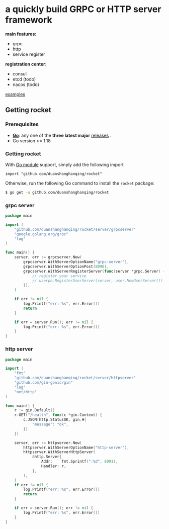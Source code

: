 # a quickly build GRPC or HTTP server framework

**main features:**
- grpc
- http
- service register

**registration center:**
- consul
- etcd (todo)
- nacos (todo)

[examples](https://github.com/duanshanghanqing/rocket/examples)

## Getting rocket

### Prerequisites

- **[Go](https://go.dev/)**: any one of the **three latest major** [releases](https://go.dev/doc/devel/release) .
- Go version >= 1.18

### Getting rocket

With [Go module](https://github.com/golang/go/wiki/Modules) support, simply add the following import

```
import "github.com/duanshanghanqing/rocket"
```

Otherwise, run the following Go command to install the `rocket` package:

```sh
$ go get -u github.com/duanshanghanqing/rocket
```

### grpc server

```go
package main

import (
	"github.com/duanshanghanqing/rocket/server/grpcserver"
	"google.golang.org/grpc"
	"log"
)

func main() {
	server, err := grpcserver.New(
		grpcserver.WithServerOptionName("grpc-server"),
		grpcserver.WithServerOptionPost(8090),
		grpcserver.WithServerRegisterServer(func(server *grpc.Server) {
			// register your service
			// userpb.RegisterUserServer(server, user.NewUserServer())
		}),
	)

	if err != nil {
		log.Printf("err: %s", err.Error())
		return
	}

	if err = server.Run(); err != nil {
		log.Printf("err: %s", err.Error())
	}
}

```

### http server

```go
package main

import (
	"fmt"
	"github.com/duanshanghanqing/rocket/server/httpserver"
	"github.com/gin-gonic/gin"
	"log"
	"net/http"
)

func main() {
	r := gin.Default()
	r.GET("/health", func(c *gin.Context) {
		c.JSON(http.StatusOK, gin.H{
			"message": "ok",
		})
	})

	server, err := httpserver.New(
		httpserver.WithServerOptionName("http-server"),
		httpserver.WithServerHttpServer(
			&http.Server{
				Addr:    fmt.Sprintf(":%d", 8091),
				Handler: r,
			},
		),
	)
	if err != nil {
		log.Printf("err: %s", err.Error())
		return
	}

	if err = server.Run(); err != nil {
		log.Printf("err: %s", err.Error())
	}
}

```